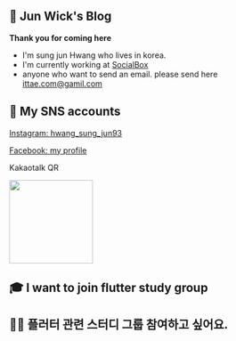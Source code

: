 ## 🚀 Jun Wick's Blog

**Thank you for coming here**

- I'm sung jun Hwang who lives in korea.
- I'm currently working at [SocialBox](https://socialbx.com/)
- anyone who want to send an email. please send here <ittae.com@gamil.com>

## 💫 My SNS accounts

[Instagram: hwang_sung_jun93](https://www.instagram.com/hwang_sung_jun93/)

[Facebook: my profile](https://www.facebook.com/profile.php?id=100052327631371)

Kakaotalk QR

<image src="./content/assets/kakaotalk_qr.jpeg" width="150px;" />

## 🎓 I want to join flutter study group
## 🙆‍♂️ 플러터 관련 스터디 그룹 참여하고 싶어요.
